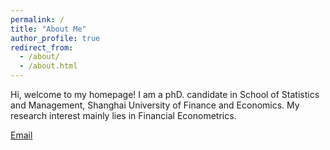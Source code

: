 ```yaml
---
permalink: /
title: "About Me"
author_profile: true
redirect_from: 
  - /about/
  - /about.html
---
```


Hi, welcome to my homepage! I am a phD. candidate in School of Statistics and Management, Shanghai University of Finance and Economics.  My research interest mainly lies in Financial Econometrics.

[Email](mailto:tanyingwenhaha@gmail.com)
